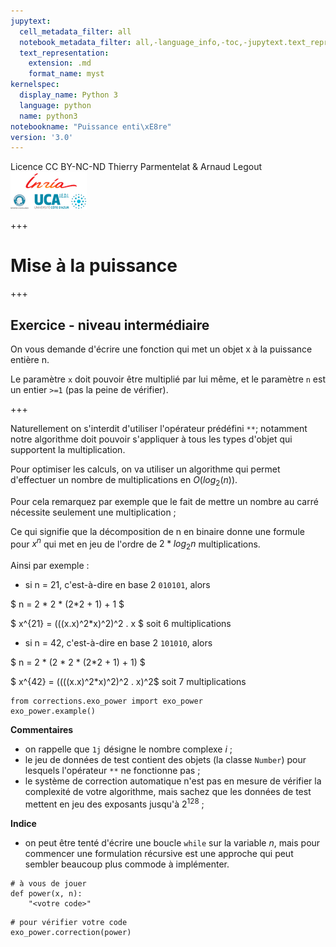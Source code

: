 ```yaml
---
jupytext:
  cell_metadata_filter: all
  notebook_metadata_filter: all,-language_info,-toc,-jupytext.text_representation.jupytext_version,-jupytext.text_representation.format_version
  text_representation:
    extension: .md
    format_name: myst
kernelspec:
  display_name: Python 3
  language: python
  name: python3
notebookname: "Puissance enti\xE8re"
version: '3.0'
---
```


<div class="licence">
<span>Licence CC BY-NC-ND</span>
<span>Thierry Parmentelat &amp; Arnaud Legout</span>
<span><img src="media/both-logos-small-alpha.png" /></span>
</div>

+++

# Mise à la puissance

+++

## Exercice - niveau intermédiaire

On vous demande d'écrire une fonction qui met un objet x à la puissance entière n.

Le paramètre `x` doit pouvoir être multiplié par lui même, et le paramètre `n` est un entier `>=1` (pas la peine de vérifier).

+++

Naturellement on s'interdit d'utiliser l'opérateur prédéfini `**`; notamment notre algorithme doit pouvoir s'appliquer à tous les types d'objet qui supportent la multiplication.

Pour optimiser les calculs, on va utiliser un algorithme qui permet d'effectuer un nombre de multiplications en $O(log_2(n))$. 

Pour cela remarquez par exemple que le fait de mettre un nombre au carré nécessite seulement une multiplication ;  

Ce qui signifie que la décomposition de n en binaire donne une formule pour $x^n$ qui met en jeu de l'ordre de $2*log_2{n}$ multiplications.

Ainsi par exemple :

* si n = 21, c'est-à-dire en base 2 `010101`, alors

$ n = 2 * 2 * (2*2 + 1) + 1 $  

$ x^{21} = (((x.x)^2*x)^2)^2 . x $ soit 6 multiplications


* si n = 42, c'est-à-dire en base 2 `101010`, alors

$ n = 2 * (2 * 2 * (2*2 + 1) + 1) $  

$ x^{42} = ((((x.x)^2*x)^2)^2 . x)^2$ soit 7 multiplications

```{code-cell} ipython3
from corrections.exo_power import exo_power
exo_power.example()
```

**Commentaires**

* on rappelle que `1j` désigne le nombre complexe $i$ ;
* le jeu de données de test contient des objets (la classe `Number`) pour lesquels l'opérateur `**` ne fonctionne pas ;
* le système de correction automatique n'est pas en mesure de vérifier la complexité de votre algorithme, mais sachez que les données de test mettent en jeu des exposants jusqu'à $2^{128}$ ;

**Indice**

* on peut être tenté d'écrire une boucle `while` sur la variable $n$, mais pour commencer une formulation récursive est une approche qui peut sembler beaucoup plus commode à implémenter.

```{code-cell} ipython3
# à vous de jouer
def power(x, n):
    "<votre code>"
```

```{code-cell} ipython3
# pour vérifier votre code
exo_power.correction(power)
```
